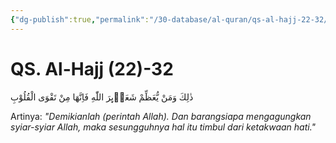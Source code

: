 ```yaml
---
{"dg-publish":true,"permalink":"/30-database/al-quran/qs-al-hajj-22-32/"}
---
```



# QS. Al-Hajj (22)-32
ذٰلِكَ وَمَنْ يُّعَظِّمْ شَعَاۤىِٕرَ اللّٰهِ فَاِنَّهَا مِنْ تَقْوَى الْقُلُوْبِ 

Artinya: *"Demikianlah (perintah Allah). Dan barangsiapa mengagungkan syiar-syiar Allah, maka sesungguhnya hal itu timbul dari ketakwaan hati."*
